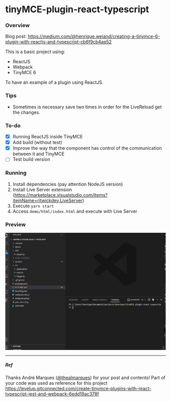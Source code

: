 ﻿# tinyMCE-plugin-react-typescript

### Overview

Blog post: https://medium.com/@henrique.weiand/creating-a-tinymce-6-plugin-with-reactjs-and-typescript-cb6f9cb4ae52

This is a basic project using:

- ReactJS
- Webpack
- TinyMCE 6

To have an example of a plugin using ReactJS.

### Tips

- Sometimes is necessary save two times in order for the LiveReload get the changes.

### To-do

- [x] Running ReactJS inside TinyMCE
- [x] Add build (without test)
- [x] Improve the way that the component has control of the communication between it and TinyMCE
- [ ] Test build version

### Running

1. Install dependencies (pay attention NodeJS version)
2. Install Live Server extension (https://marketplace.visualstudio.com/items?itemName=ritwickdey.LiveServer)
3. Execute `yarn start`
4. Access `demo/html/index.html` and execute with Live Server

### Preview

![Preview](https://raw.githubusercontent.com/henriqueweiand/tinyMCE-plugin-react-typescript/master/assets/preview.gif)

---

##### Ref

Thanks André Marques ([@thealmarques](https://github.com/thealmarques)) for your post and contents! Part of your code was used as reference for this project https://levelup.gitconnected.com/create-tinymce-plugins-with-react-typescript-jest-and-webpack-6edd19ac378f
